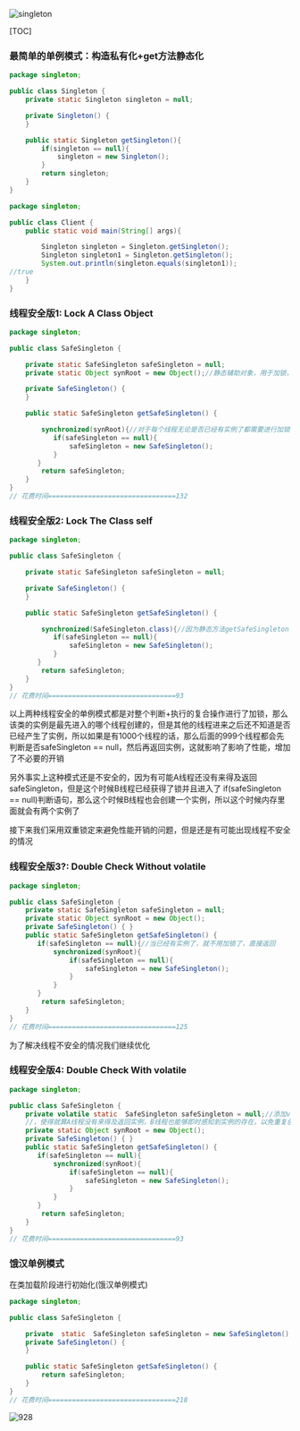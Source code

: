 ![singleton](file://pic/singleton.jpg)

[TOC]

### 最简单的单例模式：构造私有化+get方法静态化

```java
package singleton;

public class Singleton {
    private static Singleton singleton = null;

    private Singleton() {
    }

    public static Singleton getSingleton(){
        if(singleton == null){
            singleton = new Singleton();
        }
        return singleton;
    }
}
```

```java
package singleton;

public class Client {
    public static void main(String[] args){

        Singleton singleton = Singleton.getSingleton();
        Singleton singleton1 = Singleton.getSingleton();
        System.out.println(singleton.equals(singleton1));
//true
    }
}
```

### 线程安全版1: Lock A Class Object

```java
package singleton;

public class SafeSingleton {

    private static SafeSingleton safeSingleton = null;
    private static Object synRoot = new Object();//静态辅助对象，用于加锁，这里不能直接锁safeSingleton，因为最开始的时候还没进行初始化，还没有实例，不能对它加锁

    private SafeSingleton() {
    }

    public static SafeSingleton getSafeSingleton() {

        synchronized(synRoot){//对于每个线程无论是否已经有实例了都需要进行加锁判断影响开销
           if(safeSingleton == null){
               safeSingleton = new SafeSingleton();
           }
       }
        return safeSingleton;
    }
}
// 花费时间================================132
```


### 线程安全版2: Lock The Class self
```java
package singleton;

public class SafeSingleton {

    private static SafeSingleton safeSingleton = null;

    private SafeSingleton() {
    }

    public static SafeSingleton getSafeSingleton() {

        synchronized(SafeSingleton.class){//因为静态方法getSafeSingleton（）属于类方法，那么可以直接将类锁住，这个时候就可以避免多个线程同时调用该方法了
           if(safeSingleton == null){
               safeSingleton = new SafeSingleton();
           }
       }
        return safeSingleton;
    }
}
// 花费时间================================93
```

以上两种线程安全的单例模式都是对整个判断+执行的复合操作进行了加锁，那么该类的实例是最先进入的哪个线程创建的，但是其他的线程进来之后还不知道是否已经产生了实例，所以如果是有1000个线程的话，那么后面的999个线程都会先判断是否safeSingleton == null，然后再返回实例，这就影响了影响了性能，增加了不必要的开销

另外事实上这种模式还是不安全的，因为有可能A线程还没有来得及返回safeSingleton，但是这个时候B线程已经获得了锁并且进入了 if(safeSingleton == null)判断语句，那么这个时候B线程也会创建一个实例，所以这个时候内存里面就会有两个实例了

接下来我们采用双重锁定来避免性能开销的问题，但是还是有可能出现线程不安全的情况

### 线程安全版3?: Double Check Without volatile

```java
package singleton;

public class SafeSingleton {
    private static SafeSingleton safeSingleton = null;
    private static Object synRoot = new Object();
    private SafeSingleton() { }
    public static SafeSingleton getSafeSingleton() {
       if(safeSingleton == null){//当已经有实例了，就不用加锁了，直接返回
           synchronized(synRoot){
               if(safeSingleton == null){
                   safeSingleton = new SafeSingleton();
               }
           }
       }
        return safeSingleton;
    }
}
// 花费时间================================125
```

为了解决线程不安全的情况我们继续优化

### 线程安全版4: Double Check With volatile

```java
package singleton;

public class SafeSingleton {
    private volatile static  SafeSingleton safeSingleton = null;//添加volatile关键字
    //，使得就算A线程没有来得及返回实例，B线程也能够即时感知到实例的存在，以免重复创建
    private static Object synRoot = new Object();
    private SafeSingleton() { }
    public static SafeSingleton getSafeSingleton() {
       if(safeSingleton == null){
           synchronized(synRoot){
               if(safeSingleton == null){
                   safeSingleton = new SafeSingleton();
               }
           }
       }
        return safeSingleton;
    }
}
// 花费时间================================93
```

### 饿汉单例模式

在类加载阶段进行初始化(饿汉单例模式)

```java
package singleton;

public class SafeSingleton {

    private  static  SafeSingleton safeSingleton = new SafeSingleton();
    private SafeSingleton() {
    }

    public static SafeSingleton getSafeSingleton() {
        return safeSingleton;
    }
}
// 花费时间================================218
```

![928](https://wx4.sinaimg.cn/large/005LymWFgy1g3qblyw22rj30wl0aiwfe.jpg)



